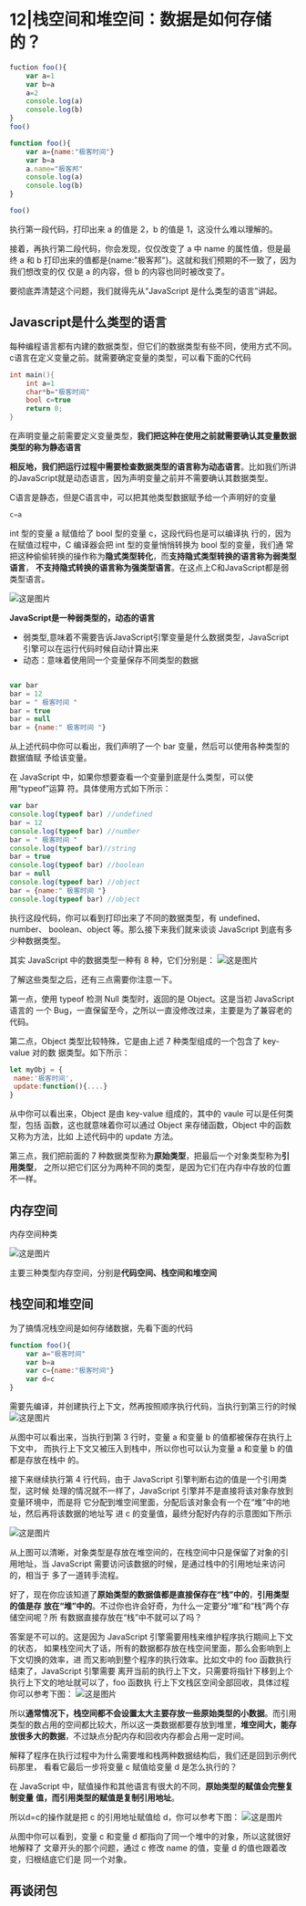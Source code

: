 # 12|栈空间和堆空间：数据是如何存储的？

```js
fuction foo(){
    var a=1
    var b=a
    a=2
    console.log(a)
    console.log(b)
}
foo()
```

```js
function foo(){
    var a={name:"极客时间"}
    var b=a
    a.name="极客邦"
    console.log(a)
    console.log(b)
}

foo()
```

执行第一段代码，打印出来 a 的值是 2，b 的值是 1，这没什么难以理解的。

接着，再执行第二段代码，你会发现，仅仅改变了 a 中 name 的属性值，但是最终 a 和 b
打印出来的值都是{name:"极客邦"}。这就和我们预期的不一致了，因为我们想改变的仅
仅是 a 的内容，但 b 的内容也同时被改变了。

要彻底弄清楚这个问题，我们就得先从“JavaScript 是什么类型的语言”讲起。


## Javascript是什么类型的语言

每种编程语言都有内建的数据类型，但它们的数据类型有些不同，使用方式不同。c语言在定义变量之前。就需要确定变量的类型，可以看下面的C代码

```c
int main(){
    int a=1
    char*b="极客时间"
    bool c=true
    return 0; 
}
```
在声明变量之前需要定义变量类型，**我们把这种在使用之前就需要确认其变量数据类型的称为静态语言**

**相反地，我们把运行过程中需要检查数据类型的语言称为动态语言**。比如我们所讲的JavaScript就是动态语言，因为声明变量之前并不需要确认其数据类型。

C语言是静态，但是C语言中，可以把其他类型数据赋予给一个声明好的变量

```c
c=a
```
int 型的变量 a 赋值给了 bool 型的变量 c，这段代码也是可以编译执
行的，因为在赋值过程中，C 编译器会把 int 型的变量悄悄转换为 bool 型的变量，我们通
常把这种偷偷转换的操作称为**隐式类型转化**，而**支持隐式类型转换的语言称为弱类型语言**，
**不支持隐式转换的语言称为强类型语言**。在这点上C和JavaScript都是弱类型语言。

![这是图片](img/1.png)


**JavaScript是一种弱类型的，动态的语言**
- 弱类型,意味着不需要告诉JavaScript引擎变量是什么数据类型，JavaScript引擎可以在运行代码时候自动计算出来
- 动态：意味着使用同一个变量保存不同类型的数据

```js

var bar
bar = 12 
bar = " 极客时间 "
bar = true
bar = null
bar = {name:" 极客时间 "}
```
从上述代码中你可以看出，我们声明了一个 bar 变量，然后可以使用各种类型的数据值赋
予给该变量。

在 JavaScript 中，如果你想要查看一个变量到底是什么类型，可以使用“typeof”运算
符。具体使用方式如下所示：

```js
var bar
console.log(typeof bar) //undefined
bar = 12 
console.log(typeof bar) //number
bar = " 极客时间 "
console.log(typeof bar)//string
bar = true
console.log(typeof bar) //boolean
bar = null
console.log(typeof bar) //object
bar = {name:" 极客时间 "}
console.log(typeof bar) //object

```
执行这段代码，你可以看到打印出来了不同的数据类型，有 undefined、number、
boolean、object 等。那么接下来我们就来谈谈 JavaScript 到底有多少种数据类型。

其实 JavaScript 中的数据类型一种有 8 种，它们分别是：
![这是图片](img/2.png)

了解这些类型之后，还有三点需要你注意一下。

第一点，使用 typeof 检测 Null 类型时，返回的是 Object。这是当初 JavaScript 语言的
一个 Bug，一直保留至今，之所以一直没修改过来，主要是为了兼容老的代码。

第二点，Object 类型比较特殊，它是由上述 7 种类型组成的一个包含了 key-value 对的数
据类型。如下所示：

```js
let myObj = {
 name:'极客时间',
 update:function(){....}
}

```

从中你可以看出来，Object 是由 key-value 组成的，其中的 vaule 可以是任何类型，包括
函数，这也就意味着你可以通过 Object 来存储函数，Object 中的函数又称为方法，比如
上述代码中的 update 方法。


第三点，我们把前面的 7 种数据类型称为**原始类型**，把最后一个对象类型称为**引用类型**，
之所以把它们区分为两种不同的类型，是因为它们在内存中存放的位置不一样。


## 内存空间

内存空间种类

![这是图片](img/3.png)

主要三种类型内存空间，分别是**代码空间、栈空间和堆空间**

## 栈空间和堆空间

为了搞情况栈空间是如何存储数据，先看下面的代码
```js
function foo(){
    var a="极客时间"
    var b=a
    var c={name:"极客时间"}
    var d=c
}
```
需要先编译，并创建执行上下文，然再按照顺序执行代码，当执行到第三行的时候
![这是图片](img/4.png)

从图中可以看出来，当执行到第 3 行时，变量 a 和变量 b 的值都被保存在执行上下文中，
而执行上下文又被压入到栈中，所以你也可以认为变量 a 和变量 b 的值都是存放在栈中
的。

接下来继续执行第 4 行代码，由于 JavaScript 引擎判断右边的值是一个引用类型，这时候
处理的情况就不一样了，JavaScript 引擎并不是直接将该对象存放到变量环境中，而是将
它分配到堆空间里面，分配后该对象会有一个在“堆”中的地址，然后再将该数据的地址写
进 c 的变量值，最终分配好内存的示意图如下所示


![这是图片](img/5.png)

从上图可以清晰，对象类型是存放在堆空间的，在栈空间中只是保留了对象的引
用地址，当 JavaScript 需要访问该数据的时候，是通过栈中的引用地址来访问的，相当于
多了一道转手流程。

好了，现在你应该知道了**原始类型的数据值都是直接保存在“栈”中的**，**引用类型的值是存**
**放在“堆”中的**。不过你也许会好奇，为什么一定要分“堆”和“栈”两个存储空间呢？所
有数据直接存放在“栈”中不就可以了吗？

答案是不可以的。这是因为 JavaScript 引擎需要用栈来维护程序执行期间上下文的状态，
如果栈空间大了话，所有的数据都存放在栈空间里面，那么会影响到上下文切换的效率，进
而又影响到整个程序的执行效率。比如文中的 foo 函数执行结束了，JavaScript 引擎需要
离开当前的执行上下文，只需要将指针下移到上个执行上下文的地址就可以了，foo 函数执
行上下文栈区空间全部回收，具体过程你可以参考下图：
![这是图片](img/6.png)

所以**通常情况下，栈空间都不会设置太大主要存放一些原始类型的小数据**。而引用类型的数占用的空间都比较大，所以这一类数据都要存放到堆里，**堆空间大，能存放很多大的数据**，不过缺点分配内存和回收内存都会占用一定时间。


解释了程序在执行过程中为什么需要堆和栈两种数据结构后，我们还是回到示例代码那里，
看看它最后一步将变量 c 赋值给变量 d 是怎么执行的？

在 JavaScript 中，赋值操作和其他语言有很大的不同，**原始类型的赋值会完整复制变量**
**值，而引用类型的赋值是复制引用地址**。

所以d=c的操作就是把 c 的引用地址赋值给 d，你可以参考下图：
![这是图片](img/7.png)


从图中你可以看到，变量 c 和变量 d 都指向了同一个堆中的对象，所以这就很好地解释了
文章开头的那个问题，通过 c 修改 name 的值，变量 d 的值也跟着改变，归根结底它们是
同一个对象。


## 再谈闭包

